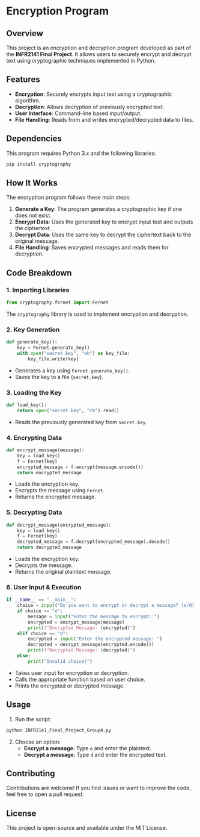 # Encryption Program

## Overview
This project is an encryption and decryption program developed as part of the **INFR2141 Final Project**. It allows users to securely encrypt and decrypt text using cryptographic techniques implemented in Python.

## Features
- **Encryption**: Securely encrypts input text using a cryptographic algorithm.
- **Decryption**: Allows decryption of previously encrypted text.
- **User Interface**: Command-line based input/output.
- **File Handling**: Reads from and writes encrypted/decrypted data to files.

## Dependencies
This program requires Python 3.x and the following libraries:
```bash
pip install cryptography
```

## How It Works
The encryption program follows these main steps:
1. **Generate a Key**: The program generates a cryptographic key if one does not exist.
2. **Encrypt Data**: Uses the generated key to encrypt input text and outputs the ciphertext.
3. **Decrypt Data**: Uses the same key to decrypt the ciphertext back to the original message.
4. **File Handling**: Saves encrypted messages and reads them for decryption.

## Code Breakdown
### 1. Importing Libraries
```python
from cryptography.fernet import Fernet
```
The `cryptography` library is used to implement encryption and decryption.

### 2. Key Generation
```python
def generate_key():
    key = Fernet.generate_key()
    with open("secret.key", "wb") as key_file:
        key_file.write(key)
```
- Generates a key using `Fernet.generate_key()`.
- Saves the key to a file (`secret.key`).

### 3. Loading the Key
```python
def load_key():
    return open("secret.key", "rb").read()
```
- Reads the previously generated key from `secret.key`.

### 4. Encrypting Data
```python
def encrypt_message(message):
    key = load_key()
    f = Fernet(key)
    encrypted_message = f.encrypt(message.encode())
    return encrypted_message
```
- Loads the encryption key.
- Encrypts the message using `Fernet`.
- Returns the encrypted message.

### 5. Decrypting Data
```python
def decrypt_message(encrypted_message):
    key = load_key()
    f = Fernet(key)
    decrypted_message = f.decrypt(encrypted_message).decode()
    return decrypted_message
```
- Loads the encryption key.
- Decrypts the message.
- Returns the original plaintext message.

### 6. User Input & Execution
```python
if __name__ == "__main__":
    choice = input("Do you want to encrypt or decrypt a message? (e/d): ")
    if choice == "e":
        message = input("Enter the message to encrypt: ")
        encrypted = encrypt_message(message)
        print(f"Encrypted Message: {encrypted}")
    elif choice == "d":
        encrypted = input("Enter the encrypted message: ")
        decrypted = decrypt_message(encrypted.encode())
        print(f"Decrypted Message: {decrypted}")
    else:
        print("Invalid choice!")
```
- Takes user input for encryption or decryption.
- Calls the appropriate function based on user choice.
- Prints the encrypted or decrypted message.

## Usage
1. Run the script:
```bash
python INFR2141_Final_Project_Group4.py
```
2. Choose an option:
   - **Encrypt a message**: Type `e` and enter the plaintext.
   - **Decrypt a message**: Type `d` and enter the encrypted text.

## Contributing
Contributions are welcome! If you find issues or want to improve the code, feel free to open a pull request.

## License
This project is open-source and available under the MIT License.

